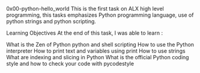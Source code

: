 0x00-python-hello_world
This is the first task on ALX high level programming, this tasks emphasizes Python programming language, use of python strings and python scripting.

Learning Objectives
At the end of this task, I was able to learn :

What is the Zen of Python
python and shell scripting
How to use the Python interpreter
How to print text and variables using print
How to use strings
What are indexing and slicing in Python
What is the official Python coding style and how to check your code with pycodestyle
